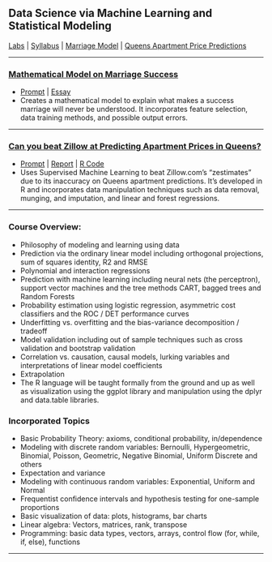 ## Data Science via Machine Learning and Statistical Modeling 
[Labs](https://github.com/eng-jonathan/QC_MATH_342/tree/master/labs) |
[Syllabus](https://github.com/eng-jonathan/QC_MATH_342/blob/master/syllabus/syllabus_math342.pdf) |
[Marriage Model](https://github.com/eng-jonathan/QC_MATH_342/tree/master/modeling_essay) | 
[Queens Apartment Price Predictions](https://github.com/eng-jonathan/QC_MATH_342/tree/master/final_project)
 
___
### [Mathematical Model on Marriage Success](https://github.com/eng-jonathan/QC_MATH_342/tree/master/modeling_essay)
* [Prompt](https://github.com/eng-jonathan/QC_MATH_342_DataScience_via_MachineLearning_and_StatisticalModeling/blob/master/modeling_essay/modeling_essay%20_prompt.pdf) | [Essay](https://github.com/eng-jonathan/QC_MATH_342/blob/master/modeling_essay/modeling_essay.pdf)
* Creates a mathematical model to explain what makes a success marriage will never be understood. It incorporates feature selection, data training methods, and possible output errors. 
___
### [Can you beat Zillow at Predicting Apartment Prices in Queens?](https://github.com/eng-jonathan/QC_MATH_342_DataScience_via_MachineLearning_and_StatisticalModeling/tree/master/final_project)
* [Prompt](https://github.com/eng-jonathan/QC_MATH_342_DataScience_via_MachineLearning_and_StatisticalModeling/blob/master/final_project/math3904_finalproject_prompt.pdf) | [Report](https://github.com/eng-jonathan/QC_MATH_342_DataScience_via_MachineLearning_and_StatisticalModeling/blob/master/final_project/math3904_finalproject.pdf) | [R Code](https://github.com/eng-jonathan/QC_MATH_342_DataScience_via_MachineLearning_and_StatisticalModeling/blob/master/final_project/math3904_finalproject.Rmd)
* Uses Supervised Machine Learning to beat Zillow.com’s “zestimates” due to its inaccuracy on Queens
apartment predictions. It’s developed in R and incorporates data manipulation techniques such as data
removal, munging, and imputation, and linear and forest regressions.
___ 
### Course Overview:
* Philosophy of modeling and learning using data
* Prediction via the ordinary linear model including orthogonal projections, sum of squares identity, R2 and RMSE
* Polynomial and interaction regressions
* Prediction with machine learning including neural nets (the perceptron), support vector machines and the tree methods CART, bagged trees and Random Forests
* Probability estimation using logistic regression, asymmetric cost classifiers and the ROC / DET performance curves
* Underfitting vs. overfitting and the bias-variance decomposition / tradeoff
* Model validation including out of sample techniques such as cross validation and bootstrap validation
* Correlation vs. causation, causal models, lurking variables and interpretations of linear model coefficients
* Extrapolation
* The R language will be taught formally from the ground and up as well as visualization using the ggplot library and manipulation using the dplyr and data.table libraries.

### Incorporated Topics
* Basic Probability Theory: axioms, conditional probability, in/dependence
* Modeling with discrete random variables: Bernoulli, Hypergeometric, Binomial, Poisson, Geometric, Negative Binomial, Uniform Discrete and others
* Expectation and variance
* Modeling with continuous random variables: Exponential, Uniform and Normal
* Frequentist confidence intervals and hypothesis testing for one-sample proportions
* Basic visualization of data: plots, histograms, bar charts
* Linear algebra: Vectors, matrices, rank, transpose
* Programming: basic data types, vectors, arrays, control flow (for, while, if, else), functions
___

